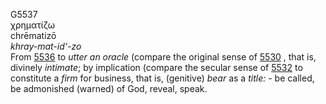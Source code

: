 <body>
  <p>G5537<br>  χρηματίζω  <br> chrēmatizō  <br><i>khray-mat-id‘-zo </i><br>From <a href="g5536.htm">5536</a>  to <i>utter</i> <i>an</i> <i>oracle</i> (compare the original sense of <a href="g5530.htm">5530</a> , that is, divinely <i>intimate</i>; by implication (compare the secular sense of <a href="g5532.htm">5532</a>  to constitute a <i>firm</i> for business, that is, (genitive) <i>bear</i> as a <i>title:</i> - be called, be admonished (warned) of God, reveal, speak.<br></p>
 </body>